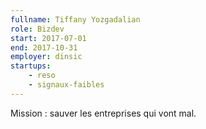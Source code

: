 ```yaml
---
fullname: Tiffany Yozgadalian
role: Bizdev
start: 2017-07-01
end: 2017-10-31
employer: dinsic
startups:
    - reso
    - signaux-faibles
---
```

Mission : sauver les entreprises qui vont mal.
